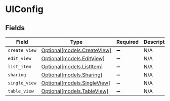 # UIConfig


## Fields

| Field                                                  | Type                                                   | Required                                               | Description                                            |
| ------------------------------------------------------ | ------------------------------------------------------ | ------------------------------------------------------ | ------------------------------------------------------ |
| `create_view`                                          | [Optional[models.CreateView]](../models/createview.md) | :heavy_minus_sign:                                     | N/A                                                    |
| `edit_view`                                            | [Optional[models.EditView]](../models/editview.md)     | :heavy_minus_sign:                                     | N/A                                                    |
| `list_item`                                            | [Optional[models.ListItem]](../models/listitem.md)     | :heavy_minus_sign:                                     | N/A                                                    |
| `sharing`                                              | [Optional[models.Sharing]](../models/sharing.md)       | :heavy_minus_sign:                                     | N/A                                                    |
| `single_view`                                          | [Optional[models.SingleView]](../models/singleview.md) | :heavy_minus_sign:                                     | N/A                                                    |
| `table_view`                                           | [Optional[models.TableView]](../models/tableview.md)   | :heavy_minus_sign:                                     | N/A                                                    |